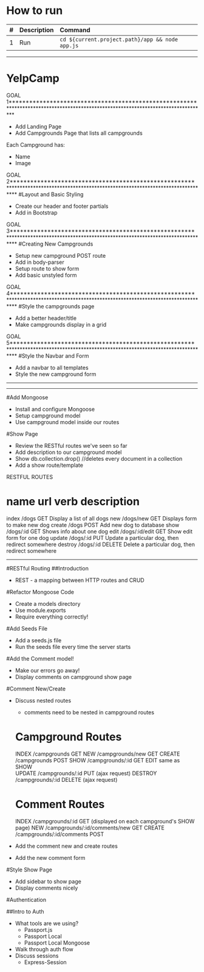 # How to run

| #       | Description           | Command  |
| :------------- |:-------------| :-----|
| 1      | Run | `cd ${current.project.path}/app && node app.js` |

********************************************************************************************************************************************************************************
# YelpCamp

GOAL 1**********************************************************************************************************************************
* Add Landing Page
* Add Campgrounds Page that lists all campgrounds

Each Campground has:
* Name
* Image

GOAL 2**********************************************************************************************************************************
#Layout and Basic Styling
* Create our header and footer partials
* Add in Bootstrap

GOAL 3**********************************************************************************************************************************
#Creating New Campgrounds
* Setup new campground POST route
* Add in body-parser
* Setup route to show form
* Add basic unstyled form

GOAL 4**********************************************************************************************************************************
#Style the campgrounds page
* Add a better header/title
* Make campgrounds display in a grid

GOAL 5**********************************************************************************************************************************
#Style the Navbar and Form
* Add a navbar to all templates
* Style the new campground form

****************************************************************************************************************************************
***
#Add Mongoose
* Install and configure Mongoose
* Setup campground model
* Use campground model inside our routes

#Show Page
* Review the RESTful routes we've seen so far
* Add description to our campground model
* Show db.collection.drop()                 //deletes every document in a collection
* Add a show route/template

RESTFUL ROUTES

name    url             verb    description
=============================================================
index   /dogs           GET     Display a list of all dogs
new     /dogs/new       GET     Displays form to make new dog
create  /dogs           POST    Add new dog to database
show    /dogs/:id       GET     Shows info about one dog
edit    /dogs/:id/edit  GET     Show edit form for one dog
update  /dogs/:id       PUT     Update a particular dog, then redirect somewhere
destroy /dogs/:id       DELETE  Delete a particular dog, then redirect somewhere
************************************************************************************************************************************
#RESTful Routing
##Introduction
* REST - a mapping between HTTP routes and CRUD

#Refactor Mongoose Code
* Create a models directory
* Use module.exports
* Require everything correctly!

#Add Seeds File
* Add a seeds.js file
* Run the seeds file every time the server starts

#Add the Comment model!
* Make our errors go away!
* Display comments on campground show page

#Comment New/Create
* Discuss nested routes
    - comments need to be nested in campground routes
    
    Campground Routes
    ========================================================================================
    INDEX               /campgrounds            GET
    NEW                 /campgrounds/new        GET
    CREATE              /campgrounds            POST
    SHOW                /campgrounds/:id        GET
    EDIT                same as SHOW            
    UPDATE              /campgrounds/:id        PUT (ajax request)
    DESTROY             /campgrounds/:id        DELETE (ajax request)
    
    Comment Routes
    ========================================================================================
    INDEX               /campgrounds/:id                GET (displayed on each campground's SHOW page)
    NEW                 /campgrounds/:id/comments/new   GET
    CREATE              /campgrounds/:id/comments       POST
    
* Add the comment new and create routes
* Add the new comment form

#Style Show Page
* Add sidebar to show page
* Display comments nicely

#Authentication

##Intro to Auth
* What tools are we using?
    * Passport.js
    * Passport Local
    * Passport Local Mongoose
* Walk through auth flow
* Discuss sessions
    * Express-Session

